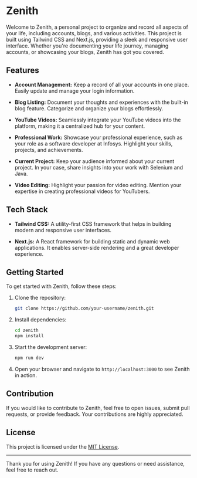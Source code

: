 # Zenith

Welcome to Zenith, a personal project to organize and record all aspects of your life, including accounts, blogs, and various activities. This project is built using Tailwind CSS and Next.js, providing a sleek and responsive user interface. Whether you're documenting your life journey, managing accounts, or showcasing your blogs, Zenith has got you covered.

## Features

- **Account Management:** Keep a record of all your accounts in one place. Easily update and manage your login information.

- **Blog Listing:** Document your thoughts and experiences with the built-in blog feature. Categorize and organize your blogs effortlessly.

- **YouTube Videos:** Seamlessly integrate your YouTube videos into the platform, making it a centralized hub for your content.

- **Professional Work:** Showcase your professional experience, such as your role as a software developer at Infosys. Highlight your skills, projects, and achievements.

- **Current Project:** Keep your audience informed about your current project. In your case, share insights into your work with Selenium and Java.

- **Video Editing:** Highlight your passion for video editing. Mention your expertise in creating professional videos for YouTubers.

## Tech Stack

- **Tailwind CSS:** A utility-first CSS framework that helps in building modern and responsive user interfaces.

- **Next.js:** A React framework for building static and dynamic web applications. It enables server-side rendering and a great developer experience.

## Getting Started

To get started with Zenith, follow these steps:

1. Clone the repository:

   ```bash
   git clone https://github.com/your-username/zenith.git
   ```

2. Install dependencies:

   ```bash
   cd zenith
   npm install
   ```

3. Start the development server:

   ```bash
   npm run dev
   ```

4. Open your browser and navigate to `http://localhost:3000` to see Zenith in action.

## Contribution

If you would like to contribute to Zenith, feel free to open issues, submit pull requests, or provide feedback. Your contributions are highly appreciated.

## License

This project is licensed under the [MIT License](LICENSE.md).

---

Thank you for using Zenith! If you have any questions or need assistance, feel free to reach out.
